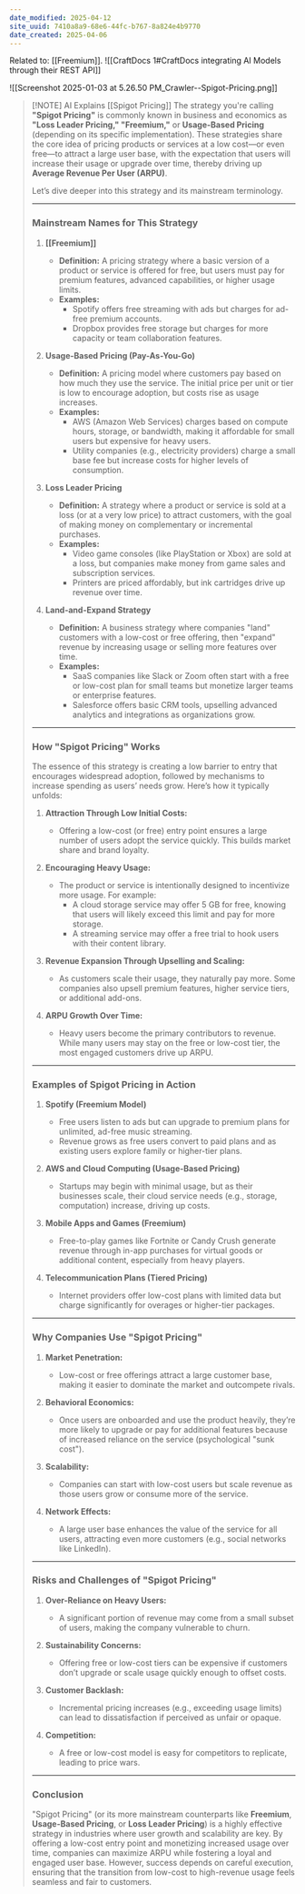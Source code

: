 ```yaml
---
date_modified: 2025-04-12
site_uuid: 7410a8a9-68e6-44fc-b767-8a824e4b9770
date_created: 2025-04-06
---
```


Related to: [[Freemium]].
![[CraftDocs 1#CraftDocs integrating AI Models through their REST API]]

![[Screenshot 2025-01-03 at 5.26.50 PM_Crawler--Spigot-Pricing.png]]

> [!NOTE] AI Explains [[Spigot Pricing]]
> The strategy you're calling **"Spigot Pricing"** is commonly known in business and economics as **"Loss Leader Pricing," "Freemium,"** or **Usage-Based Pricing** (depending on its specific implementation). These strategies share the core idea of pricing products or services at a low cost—or even free—to attract a large user base, with the expectation that users will increase their usage or upgrade over time, thereby driving up **Average Revenue Per User (ARPU)**.
> 
> Let’s dive deeper into this strategy and its mainstream terminology.
> 
> ---
> 
> ### **Mainstream Names for This Strategy**
> 
> 1. **[[Freemium]]**
>     
>     - **Definition:** A pricing strategy where a basic version of a product or service is offered for free, but users must pay for premium features, advanced capabilities, or higher usage limits.
>     - **Examples:**
>         - Spotify offers free streaming with ads but charges for ad-free premium accounts.
>         - Dropbox provides free storage but charges for more capacity or team collaboration features.
> 2. **Usage-Based Pricing (Pay-As-You-Go)**
>     
>     - **Definition:** A pricing model where customers pay based on how much they use the service. The initial price per unit or tier is low to encourage adoption, but costs rise as usage increases.
>     - **Examples:**
>         - AWS (Amazon Web Services) charges based on compute hours, storage, or bandwidth, making it affordable for small users but expensive for heavy users.
>         - Utility companies (e.g., electricity providers) charge a small base fee but increase costs for higher levels of consumption.
> 3. **Loss Leader Pricing**
>     
>     - **Definition:** A strategy where a product or service is sold at a loss (or at a very low price) to attract customers, with the goal of making money on complementary or incremental purchases.
>     - **Examples:**
>         - Video game consoles (like PlayStation or Xbox) are sold at a loss, but companies make money from game sales and subscription services.
>         - Printers are priced affordably, but ink cartridges drive up revenue over time.
> 4. **Land-and-Expand Strategy**
>     
>     - **Definition:** A business strategy where companies "land" customers with a low-cost or free offering, then "expand" revenue by increasing usage or selling more features over time.
>     - **Examples:**
>         - SaaS companies like Slack or Zoom often start with a free or low-cost plan for small teams but monetize larger teams or enterprise features.
>         - Salesforce offers basic CRM tools, upselling advanced analytics and integrations as organizations grow.
> 
> ---
> 
> ### **How "Spigot Pricing" Works**
> 
> The essence of this strategy is creating a low barrier to entry that encourages widespread adoption, followed by mechanisms to increase spending as users’ needs grow. Here’s how it typically unfolds:
> 
> 1. **Attraction Through Low Initial Costs:**
>     
>     - Offering a low-cost (or free) entry point ensures a large number of users adopt the service quickly. This builds market share and brand loyalty.
> 2. **Encouraging Heavy Usage:**
>     
>     - The product or service is intentionally designed to incentivize more usage. For example:
>         - A cloud storage service may offer 5 GB for free, knowing that users will likely exceed this limit and pay for more storage.
>         - A streaming service may offer a free trial to hook users with their content library.
> 3. **Revenue Expansion Through Upselling and Scaling:**
>     
>     - As customers scale their usage, they naturally pay more. Some companies also upsell premium features, higher service tiers, or additional add-ons.
> 4. **ARPU Growth Over Time:**
>     
>     - Heavy users become the primary contributors to revenue. While many users may stay on the free or low-cost tier, the most engaged customers drive up ARPU.
> 
> ---
> 
> ### **Examples of Spigot Pricing in Action**
> 
> 1. **Spotify (Freemium Model)**
>     
>     - Free users listen to ads but can upgrade to premium plans for unlimited, ad-free music streaming.
>     - Revenue grows as free users convert to paid plans and as existing users explore family or higher-tier plans.
> 2. **AWS and Cloud Computing (Usage-Based Pricing)**
>     
>     - Startups may begin with minimal usage, but as their businesses scale, their cloud service needs (e.g., storage, computation) increase, driving up costs.
> 3. **Mobile Apps and Games (Freemium)**
>     
>     - Free-to-play games like Fortnite or Candy Crush generate revenue through in-app purchases for virtual goods or additional content, especially from heavy players.
> 4. **Telecommunication Plans (Tiered Pricing)**
>     
>     - Internet providers offer low-cost plans with limited data but charge significantly for overages or higher-tier packages.
> 
> ---
> 
> ### **Why Companies Use "Spigot Pricing"**
> 
> 1. **Market Penetration:**
>     
>     - Low-cost or free offerings attract a large customer base, making it easier to dominate the market and outcompete rivals.
> 2. **Behavioral Economics:**
>     
>     - Once users are onboarded and use the product heavily, they’re more likely to upgrade or pay for additional features because of increased reliance on the service (psychological "sunk cost").
> 3. **Scalability:**
>     
>     - Companies can start with low-cost users but scale revenue as those users grow or consume more of the service.
> 4. **Network Effects:**
>     
>     - A large user base enhances the value of the service for all users, attracting even more customers (e.g., social networks like LinkedIn).
> 
> ---
> 
> ### **Risks and Challenges of "Spigot Pricing"**
> 
> 1. **Over-Reliance on Heavy Users:**
>     
>     - A significant portion of revenue may come from a small subset of users, making the company vulnerable to churn.
> 2. **Sustainability Concerns:**
>     
>     - Offering free or low-cost tiers can be expensive if customers don’t upgrade or scale usage quickly enough to offset costs.
> 3. **Customer Backlash:**
>     
>     - Incremental pricing increases (e.g., exceeding usage limits) can lead to dissatisfaction if perceived as unfair or opaque.
> 4. **Competition:**
>     
>     - A free or low-cost model is easy for competitors to replicate, leading to price wars.
> 
> ---
> 
> ### **Conclusion**
> 
> "Spigot Pricing" (or its more mainstream counterparts like **Freemium**, **Usage-Based Pricing**, or **Loss Leader Pricing**) is a highly effective strategy in industries where user growth and scalability are key. By offering a low-cost entry point and monetizing increased usage over time, companies can maximize ARPU while fostering a loyal and engaged user base. However, success depends on careful execution, ensuring that the transition from low-cost to high-revenue usage feels seamless and fair to customers.